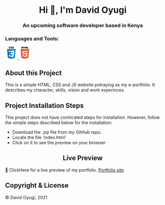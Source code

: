 <h1 align="center">Hi 👋, I'm David Oyugi</h1>
<h3 align="center">An upcoming software developer based in Kenya</h3>


<h3 align="left">Languages and Tools:</h3>
<p align="left"> <a href="https://getbootstrap.com" target="_blank"> <img src="https://raw.githubusercontent.com/devicons/devicon/master/icons/css3/css3-original-wordmark.svg" alt="css3" width="40" height="40"/> </a> <a href="https://www.w3.org/html/" target="_blank"> <img src="https://raw.githubusercontent.com/devicons/devicon/master/icons/html5/html5-original-wordmark.svg" alt="html5" width="40" height="40"/> </a> </p>

<h2>About this Project</h2>
<p align="left">This is a simple HTML, CSS and JS website potraying as my e-portfolio. It describes my character, skills, vision and work experinces.</p>

<h2>Project Installation Steps</h2>
<p>This project does not have comlicated steps for installation. However, follow the simple steps described below for the installation:</p>

* Download the .zip file from my GitHub repo.
* Locate the file 'index.html'
* Click on it to see the preview on your browser


<h2 align="center">Live Preview</h2>

 🔭 ClickHere for a live preview of my portfolio. [Portfolio site](https://davidoyugi.github.io/)

<h2>Copyright & License</h2>
&copy David Oyugi, 2021
